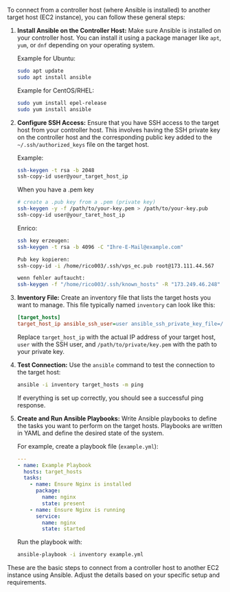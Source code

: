 To connect from a controller host (where Ansible is installed) to another target host (EC2 instance), you can follow these general steps:

1. **Install Ansible on the Controller Host:**
   Make sure Ansible is installed on your controller host. You can install it using a package manager like `apt`, `yum`, or `dnf` depending on your operating system.

   Example for Ubuntu:
   ```bash
   sudo apt update
   sudo apt install ansible
   ```

   Example for CentOS/RHEL:
   ```bash
   sudo yum install epel-release
   sudo yum install ansible
   ```

2. **Configure SSH Access:**
   Ensure that you have SSH access to the target host from your controller host. This involves having the SSH private key on the controller host and the corresponding public key added to the `~/.ssh/authorized_keys` file on the target host.

   Example:
   ```bash
   ssh-keygen -t rsa -b 2048
   ssh-copy-id user@your_target_host_ip
   ```
   
   When you have a .pem key
   ```bash
   # create a .pub key from a .pem (private key)
   ssh-keygen -y -f /path/to/your-key.pem > /path/to/your-key.pub
   ssh-copy-id user@your_taret_host_ip
   ``` 
   
   Enrico:
   ```bash
   ssh key erzeugen:
   ssh-keygen -t rsa -b 4096 -C "Ihre-E-Mail@example.com"
   
   Pub key kopieren:
   ssh-copy-id -i /home/rico003/.ssh/vps_ec.pub root@173.111.44.567

   wenn fehler auftaucht:
   ssh-keygen -f "/home/rico003/.ssh/known_hosts" -R "173.249.46.248"
   ```

4. **Inventory File:**
   Create an inventory file that lists the target hosts you want to manage. This file typically named `inventory` can look like this:

   ```ini
   [target_hosts]
   target_host_ip ansible_ssh_user=user ansible_ssh_private_key_file=/path/to/private/key.pem
   ```

   Replace `target_host_ip` with the actual IP address of your target host, `user` with the SSH user, and `/path/to/private/key.pem` with the path to your private key.

5. **Test Connection:**
   Use the `ansible` command to test the connection to the target host:

   ```bash
   ansible -i inventory target_hosts -m ping
   ```

   If everything is set up correctly, you should see a successful ping response.

6. **Create and Run Ansible Playbooks:**
   Write Ansible playbooks to define the tasks you want to perform on the target hosts. Playbooks are written in YAML and define the desired state of the system.

   For example, create a playbook file (`example.yml`):

   ```yaml
   ---
   - name: Example Playbook
     hosts: target_hosts
     tasks:
       - name: Ensure Nginx is installed
         package:
           name: nginx
           state: present
       - name: Ensure Nginx is running
         service:
           name: nginx
           state: started
   ```

   Run the playbook with:

   ```bash
   ansible-playbook -i inventory example.yml
   ```

These are the basic steps to connect from a controller host to another EC2 instance using Ansible. Adjust the details based on your specific setup and requirements.
